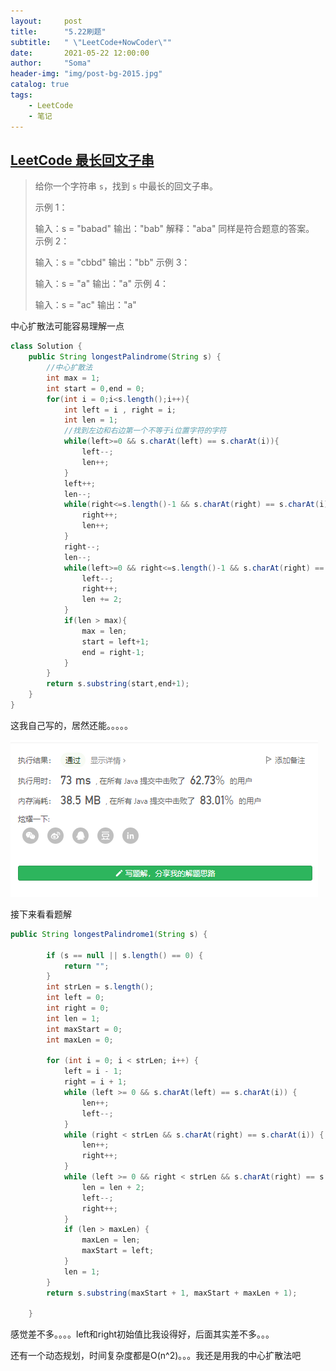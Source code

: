 ```yaml
---
layout:     post
title:      "5.22刷题"
subtitle:   " \"LeetCode+NowCoder\""
date:       2021-05-22 12:00:00
author:     "Soma"
header-img: "img/post-bg-2015.jpg"
catalog: true
tags:
    - LeetCode
    - 笔记
---
```


## [ LeetCode   最长回文子串](https://leetcode-cn.com/problems/longest-palindromic-substring/)

> 给你一个字符串 `s`，找到 `s` 中最长的回文子串。
>
> 示例 1：
>
> 输入：s = "babad"
> 输出："bab"
> 解释："aba" 同样是符合题意的答案。
> 示例 2：
>
> 输入：s = "cbbd"
> 输出："bb"
> 示例 3：
>
> 输入：s = "a"
> 输出："a"
> 示例 4：
>
> 输入：s = "ac"
> 输出："a"

中心扩散法可能容易理解一点

```java
class Solution {
    public String longestPalindrome(String s) {
        //中心扩散法
        int max = 1;
        int start = 0,end = 0;
        for(int i = 0;i<s.length();i++){
            int left = i , right = i;
            int len = 1;
            //找到左边和右边第一个不等于i位置字符的字符
            while(left>=0 && s.charAt(left) == s.charAt(i)){
                left--;
                len++;
            }
            left++;
            len--;
            while(right<=s.length()-1 && s.charAt(right) == s.charAt(i)){
                right++;
                len++;
            }
            right--;
            len--;
            while(left>=0 && right<=s.length()-1 && s.charAt(right) == s.charAt(left) ){
                left--;
                right++;
                len += 2;
            }
            if(len > max){
                max = len;
                start = left+1;
                end = right-1;
            }
        }
        return s.substring(start,end+1);
    }
}
```

这我自己写的，居然还能。。。。。

![](/img/image-522-leet.png)

接下来看看题解

```java
public String longestPalindrome1(String s) {

        if (s == null || s.length() == 0) {
            return "";
        }
        int strLen = s.length();
        int left = 0;
        int right = 0;
        int len = 1;
        int maxStart = 0;
        int maxLen = 0;

        for (int i = 0; i < strLen; i++) {
            left = i - 1;
            right = i + 1;
            while (left >= 0 && s.charAt(left) == s.charAt(i)) {
                len++;
                left--;
            }
            while (right < strLen && s.charAt(right) == s.charAt(i)) {
                len++;
                right++;
            }
            while (left >= 0 && right < strLen && s.charAt(right) == s.charAt(left)) {
                len = len + 2;
                left--;
                right++;
            }
            if (len > maxLen) {
                maxLen = len;
                maxStart = left;
            }
            len = 1;
        }
        return s.substring(maxStart + 1, maxStart + maxLen + 1);

    }
```

感觉差不多。。。。left和right初始值比我设得好，后面其实差不多。。。

还有一个动态规划，时间复杂度都是O(n^2)。。。我还是用我的中心扩散法吧
